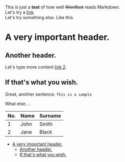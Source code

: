 This *is* just a **test** of how well ~~Wordfast~~ reads Markdown.  
Let's try a [link](Images/IMG_20200401_210429.jpg "Git gud").  
Let's try something else.
Like this.

# A very important header.
## Another header.
Let's type more content [link 2](https://translatorion.com).
## If that's what you wish.
Great, another sentence.
`This is a sample`

What else....

|No.| Name | Surname |
|---| ---| ---|
1 | John| Smith|
2 | Jane | Black|

- [A very important header.](#a-very-important-header)
  - [Another header.](#another-header)
  - [If that's what you wish.](#if-thats-what-you-wish)

